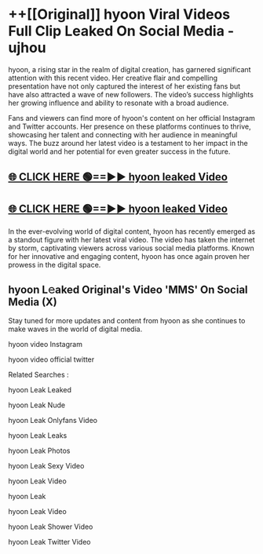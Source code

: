 # ++[[Original]] hyoon Viral Videos Full Clip Leaked On Social Media - ujhou<br>

hyoon, a rising star in the realm of digital creation, has garnered significant attention with this recent video. Her creative flair and compelling presentation have not only captured the interest of her existing fans but have also attracted a wave of new followers. The video’s success highlights her growing influence and ability to resonate with a broad audience.

Fans and viewers can find more of hyoon's content on her official Instagram and Twitter accounts. Her presence on these platforms continues to thrive, showcasing her talent and connecting with her audience in meaningful ways. The buzz around her latest video is a testament to her impact in the digital world and her potential for even greater success in the future.


## [🌐 CLICK HERE 🟢==►► hyoon leaked Video ](https://onlyclips.site?title=hyoon&ref=git)

## [🌐 CLICK HERE 🟢==►► hyoon leaked Video ](https://onlyclips.site?title=hyoon&ref=git)


In the ever-evolving world of digital content, hyoon has recently emerged as a standout figure with her latest viral video. The video has taken the internet by storm, captivating viewers across various social media platforms. Known for her innovative and engaging content, hyoon has once again proven her prowess in the digital space.



## hyoon L𝚎aked Original's Video 'MMS' On Social Media (X)


Stay tuned for more updates and content from hyoon as she continues to make waves in the world of digital media.

hyoon video Instagram

hyoon video official twitter


Related Searches :

hyoon Leak Leaked

hyoon Leak Nude

hyoon Leak Onlyfans Video

hyoon Leak Leaks

hyoon Leak Photos

hyoon Leak Sexy Video

hyoon Leak Video

hyoon Leak

hyoon Leak Video

hyoon Leak Shower Video

hyoon Leak Twitter Video

